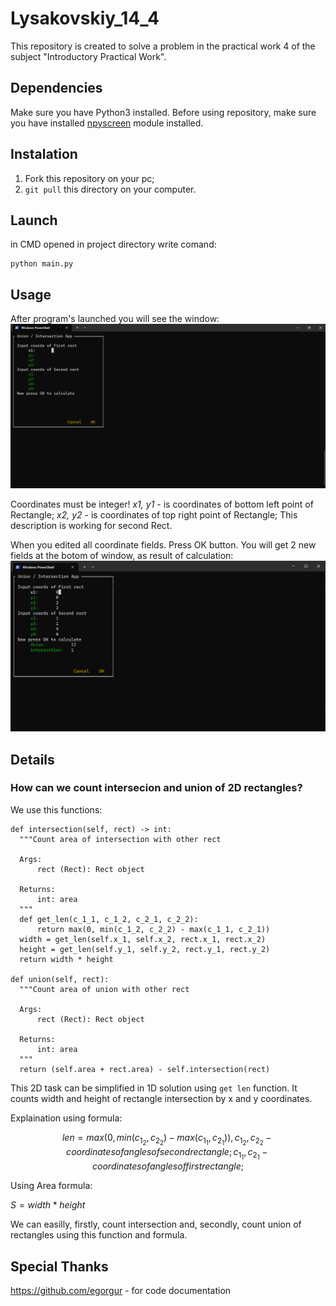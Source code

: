 # Lysakovskiy_14_4
This repository is created to solve a problem in the practical work 4 of the subject "Introductory Practical Work".

## Dependencies
Make sure you have Python3 installed.
Before using repository, make sure you have installed [npyscreen](https://npyscreen.readthedocs.io) module installed.

## Instalation
1. Fork this repository on your pc;
3. ```git pull``` this directory on your computer.

## Launch 
in CMD opened in project directory write comand:
```
python main.py
```

## Usage
After program's launched you will see the window:
![Main Window](https://github.com/Cnerupb/Lysakovskiy_14_4/blob/main/readme_objs/Main%20Window.png)

Coordinates must be integer!
*x1, y1* - is coordinates of bottom left point of Rectangle;
*x2, y2* - is coordinates of top right point of Rectangle;
This description is working for second Rect.

When you edited all coordinate fields. Press OK button.
You will get 2 new fields at the botom of window, as result of calculation:
![Main Window with Union/Intersection labels](https://github.com/Cnerupb/Lysakovskiy_14_4/blob/main/readme_objs/Main%20Window%20with%20Answers.png)

## Details
### How can we count intersecion and union of 2D rectangles?
We use this functions:
```
def intersection(self, rect) -> int:
  """Count area of intersection with other rect
  
  Args:
      rect (Rect): Rect object
  
  Returns:
      int: area
  """
  def get_len(c_1_1, c_1_2, c_2_1, c_2_2):
      return max(0, min(c_1_2, c_2_2) - max(c_1_1, c_2_1))
  width = get_len(self.x_1, self.x_2, rect.x_1, rect.x_2)
  height = get_len(self.y_1, self.y_2, rect.y_1, rect.y_2)
  return width * height

def union(self, rect):
  """Count area of union with other rect
  
  Args:
      rect (Rect): Rect object
  
  Returns:
      int: area
  """
  return (self.area + rect.area) - self.intersection(rect)
```
This 2D task can be simplified in 1D solution using ```get len``` function.
It counts width and height of rectangle intersection by x and y coordinates.

Explaination using formula:

$$len = max(0, min(c_1_2, c_2_2) - max(c_1_1, c_2_1)),
c_1_2, c_2_2 - coordinates of angles of second rectangle;
c_1_1, c_2_1 - coordinates of angles of first rectangle;$$


Using Area formula:

$S = width * height$

We can easilly, firstly, count intersection and, secondly, count union of rectangles using this function and formula.

## Special Thanks
https://github.com/egorgur - for code documentation
